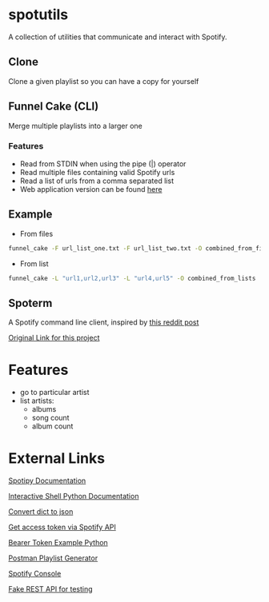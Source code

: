 # spotutils

A collection of utilities that communicate and interact with Spotify.

## Clone

Clone a given playlist so you can have a copy for yourself

## Funnel Cake (CLI)

Merge multiple playlists into a larger one

### Features

- Read from STDIN when using the pipe (|) operator
- Read multiple files containing valid Spotify urls
- Read a list of urls from a comma separated list
- Web application version can be found [here](http://funnelcake-env.s29abpc9ge.us-west-1.elasticbeanstalk.com/)

## Example

- From files

```bash
funnel_cake -F url_list_one.txt -F url_list_two.txt -O combined_from_files
```

- From list

```bash
funnel_cake -L "url1,url2,url3" -L "url4,url5" -O combined_from_lists
```



## Spoterm

A Spotify command line client, inspired by [this reddit post](https://www.reddit.com/r/unixporn/comments/cfd64p/oc_new_cli_discord_client_discpp_that_is_purely/)

[Original Link for this project](https://github.com/SeungheonOh/DisCpp)
# Features

- go to particular artist
- list artists:
	- albums
	- song count
	- album count








# External Links

[Spotipy Documentation](https://spotipy.readthedocs.io/en/latest/#more-examples)

[Interactive Shell Python Documentation](https://code-maven.com/interactive-shell-with-cmd-in-python)

[Convert dict to json](https://stackoverflow.com/questions/26745519/converting-dictionary-to-json)

[Get access token via Spotify API](https://stackoverflow.com/questions/39887342/how-can-i-get-an-access-token-spotify-api)

[Bearer Token Example Python](https://stackoverflow.com/questions/29931671/making-an-api-call-in-python-with-an-api-that-requires-a-bearer-token)

[Postman Playlist Generator](https://documenter.getpostman.com/view/583/spotify-playlist-generator/2MtDWP?version=latest)

[Spotify Console](https://developer.spotify.com/console/artists/)

[Fake REST API for testing](https://jsonplaceholder.typicode.com/)

